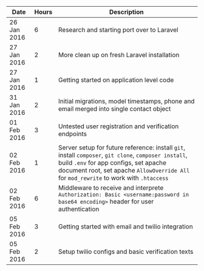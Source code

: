 | Date | Hours | Description |
|------|-------|-------------|
| 26 Jan 2016 | 6 | Research and starting port over to Laravel |
| 27 Jan 2016 | 2 | More clean up on fresh Laravel installation |
| 27 Jan 2016 | 1 | Getting started on application level code |
| 31 Jan 2016 | 2 | Initial migrations, model timestamps, phone and email merged into single contact object |
| 01 Feb 2016 | 3 | Untested user registration and verification endpoints |
| 02 Feb 2016 | 1 | Server setup for future reference: install `git`, install `composer`, `git clone`, `composer install`, build `.env` for app configs, set apache document root, set apache `AllowOverride All` for `mod_rewrite` to work with `.htaccess` |
| 02 Feb 2016 | 6 | Middleware to receive and interprete `Authorization: Basic <username:password in base64 encoding>` header for user authentication |
| 05 Feb 2016 | 3 | Getting started with email and twilio integration |
| 05 Feb 2016 | 2 | Setup twilio configs and basic verification texts |
